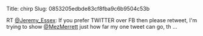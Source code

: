 Title: chirp
Slug: 0853205edbde83cf8fba9c6b9504c53b

RT <a href="http://twitter.com/Jeremy_Essex">@Jeremy_Essex</a>: If you prefer TWITTER over FB then please retweet, I'm trying to show <a href="http://twitter.com/MezMerrett">@MezMerrett</a> just how far my one tweet can go, th ...
